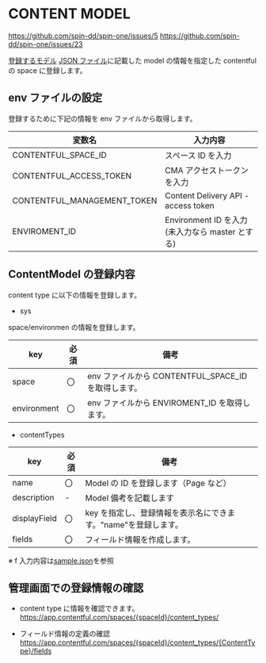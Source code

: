 # CONTENT MODEL

<https://github.com/spin-dd/spin-one/issues/5>
<https://github.com/spin-dd/spin-one/issues/23>

[登録するモデル](./JsonFiles.md)
[JSON ファイル](./sample.json)に記載した model の情報を指定した contentful の space に登録します。

## env ファイルの設定

登録するために下記の情報を env ファイルから取得します。

| 変数名                      | 入力内容                                        |
| --------------------------- | ----------------------------------------------- |
| CONTENTFUL_SPACE_ID         | スペース ID を入力                              |
| CONTENTFUL_ACCESS_TOKEN     | CMA アクセストークンを入力                      |
| CONTENTFUL_MANAGEMENT_TOKEN | Content Delivery API - access token             |
| ENVIROMENT_ID               | Environment ID を入力(未入力なら master とする) |

## ContentModel の登録内容

content type に以下の情報を登録します。

- sys

space/environmen の情報を登録します。

| key         | 必須 | 備考                                                |
| ----------- | ---- | --------------------------------------------------- |
| space       | 〇   | env ファイルから CONTENTFUL_SPACE_ID を取得します。 |
| environment | 〇   | env ファイルから ENVIROMENT_ID を取得します。       |

- contentTypes

| key          | 必須 | 備考                                                           |
| ------------ | ---- | -------------------------------------------------------------- |
| name         | 〇   | Model の ID を登録します（Page など）                          |
| description  | -    | Model 備考を記載します                                         |
| displayField | 〇   | key を指定し、登録情報を表示名にできます。"name"を登録します。 |
| fields       | 〇   | フィールド情報を作成します。                                   |

※ f 入力内容は[sample.json](./sample.json)を参照

## 管理画面での登録情報の確認

- content type に情報を確認できます。
  <https://app.contentful.com/spaces/{spaceId}/content_types/>

- フィールド情報の定義の確認
  <https://app.contentful.com/spaces/{spaceId}/content_types/{ContentType}/fields>
